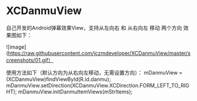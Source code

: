 # XCDanmuView
自己开发的Android弹幕效果View，支持从左向右 和 从右向左 移动 两个方向
效果图如下：

![image](https://raw.githubusercontent.com/jczmdeveloper/XCDanmuView/master/screenshots/01.gif）

使用方法如下（默认方向为从右向左移动，无需设置方向）：
mDanmuView = (XCDanmuView)findViewById(R.id.danmu);
mDanmuView.setDirection(XCDanmuView.XCDirection.FORM_LEFT_TO_RIGHT);
mDanmuView.initDanmuItemViews(mStrItems);
